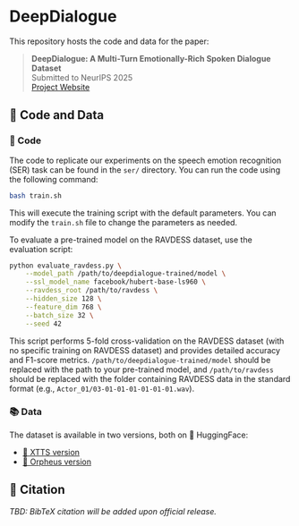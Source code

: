 # DeepDialogue

This repository hosts the code and data for the paper:

> **DeepDialogue: A Multi-Turn Emotionally-Rich Spoken Dialogue Dataset**  
> Submitted to NeurIPS 2025  
> [Project Website](https://salt-research.github.io/DeepDialogue)

## 📁 Code and Data

### 🔧 Code
The code to replicate our experiments on the speech emotion recognition (SER) task can be found in the `ser/` directory.
You can run the code using the following command:

```bash
bash train.sh
```
This will execute the training script with the default parameters. You can modify the `train.sh` file to change the parameters as needed.

To evaluate a pre-trained model on the RAVDESS dataset, use the evaluation script:

```bash
python evaluate_ravdess.py \
    --model_path /path/to/deepdialogue-trained/model \
    --ssl_model_name facebook/hubert-base-ls960 \
    --ravdess_root /path/to/ravdess \
    --hidden_size 128 \
    --feature_dim 768 \
    --batch_size 32 \
    --seed 42
```

This script performs 5-fold cross-validation on the RAVDESS dataset (with no specific training on RAVDESS dataset) and provides detailed accuracy and F1-score metrics. `/path/to/deepdialogue-trained/model` should be replaced with the path to your pre-trained model, and `/path/to/ravdess` should be replaced with the folder containing RAVDESS data in the standard format (e.g., `Actor_01/03-01-01-01-01-01-01.wav`).

### 📚 Data
The dataset is available in two versions, both on 🤗 HuggingFace:
  - [🤗 XTTS version](https://huggingface.co/datasets/SALT-Research/DeepDialogue-xtts)
  - [🤗 Orpheus version](https://huggingface.co/datasets/SALT-Research/DeepDialogue-orpheus)


## 📣 Citation

_TBD: BibTeX citation will be added upon official release._
